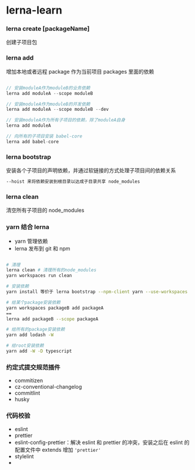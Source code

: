 # lerna-learn

### lerna create [packageName]

创建子项目包

### lerna add

增加本地或者远程 package 作为当前项目 packages 里面的依赖

```javascript

// 安装moduleA作为moduleB的业务依赖
lerna add moduleA --scope moduleB

// 安装moduleA作为moduleB的开发依赖
lerna add moduleA --scope moduleB --dev

// 安装moduleA作为所有子项目的依赖，除了moduleA自身
lerna add moduleA

// 向所有的子项目安装 babel-core
lerna add babel-core

```

### lerna bootstrap

安装各个子项目的声明依赖，并通过软链接的方式处理子项目间的依赖关系

```bash
--hoist 来将依赖安装到根目录以达成子目录共享 node_modules
```

### lerna clean

清空所有子项目的 node_modules

### yarn 结合 lerna

- yarn 管理依赖
- lerna 发布到 git 和 npm

```bash

# 清理
lerna clean # 清理所有的node_modules
yarn workspaces run clean

# 安装依赖
yarn install 等价于 lerna bootstrap --npm-client yarn --use-workspaces

# 给某个package安装依赖
yarn workspaces packageB add packageA
==
lerna add packageB --scope packageA

# 给所有的package安装依赖
yarn add lodash -W

# 给root安装依赖
yarn add -W -D typescript

```

### 约定式提交规范插件

- commitizen
- cz-conventional-changelog
- commitlint
- husky

### 代码校验

- eslint
- prettier
- eslint-config-prettier：解决 eslint 和 prettier 的冲突，安装之后在 eslint 的配置文件中 extends 增加 `'prettier'`
- stylelint
-
